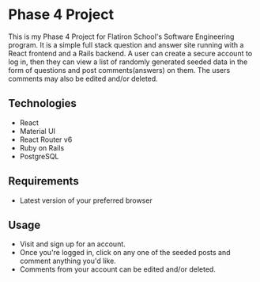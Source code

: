 # Phase 4 Project
This is my Phase 4 Project for Flatiron School's Software Engineering program. It is a simple full stack question and answer site running with a React frontend and a Rails backend. A user can create a secure account to log in, then they can view a list of randomly generated seeded data in the form of questions and post comments(answers) on them. The users comments may also be edited and/or deleted.

## Technologies
- React
- Material UI
- React Router v6
- Ruby on Rails
- PostgreSQL

## Requirements
- Latest version of your preferred browser

## Usage
- Visit [](https://queryzone.onrender.com/) and sign up for an account.
- Once you're logged in, click on any one of the seeded posts and comment anything you'd like.
- Comments from your account can be edited and/or deleted.